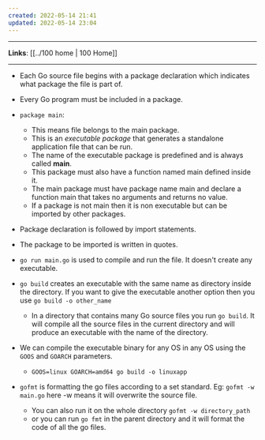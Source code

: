 ```yaml
---
created: 2022-05-14 21:41
updated: 2022-05-14 23:04
---
```

---
**Links**: [[../100 home | 100 Home]]

---
- Each Go source file begins with a package declaration which indicates what package the file is part of.
- Every Go program must be included in a package.
- `package main`: 
	- This means file belongs to the main package.
	- This is an *executable package* that generates a standalone application file that can be run.
	- The name of the executable package is predefined and is always called **main**.
	- This package must also have a function named main defined inside it.
	- The main package must have package name main and declare a function main that takes no arguments and returns no value.
	- If a package is not main then it is non executable but can be imported by other packages.

- Package declaration is followed by import statements. 
- The package to be imported is written in quotes.
- `go run main.go` is used to compile and run the file. It doesn't create any executable.
- `go build` creates an executable with the same name as directory inside the directory. If you want to give the executable another option then you use `go build -o other_name`
	- In a directory that contains many Go source files you run `go build`. It will compile all the source files in the current directory and will produce an executable with the name of the directory.
- We can compile the executable binary for any OS in any OS using the `GOOS` and `GOARCH` parameters.
	- `GOOS=linux GOARCH=amd64 go build -o linuxapp`
- `gofmt` is formatting the go files according to a set standard. Eg: `gofmt -w main.go` here -w means it will overwrite the source file.
	- You can also run it on the whole directory `gofmt -w directory_path`
	- or you can run `go fmt` in the parent directory and it will format the code of all the go files.

